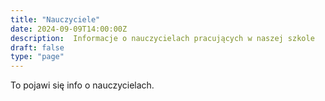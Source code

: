 ```yaml
---
title: "Nauczyciele"
date: 2024-09-09T14:00:00Z
description:  Informacje o nauczycielach pracujących w naszej szkole 
draft: false
type: "page"
---
```


To pojawi się info o nauczycielach.
